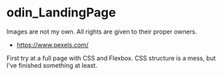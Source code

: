 # odin_LandingPage

Images are not my own. All rights are given to their proper owners.
- https://www.pexels.com/


First try at a full page with CSS and Flexbox. 
CSS structure is a mess, but I've finished something at least.


